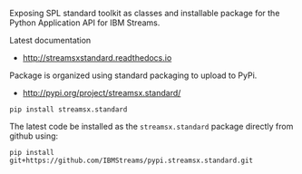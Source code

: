 Exposing SPL standard toolkit as classes and installable package for the Python Application API for IBM Streams.

Latest documentation

* http://streamsxstandard.readthedocs.io

Package is organized using standard packaging to upload to PyPi.

* http://pypi.org/project/streamsx.standard/


```
pip install streamsx.standard
```

The latest code be installed as the `streamsx.standard` package directly from github using:

```
pip install git+https://github.com/IBMStreams/pypi.streamsx.standard.git
```
